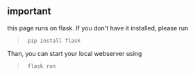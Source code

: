 ## important 

this page runs on flask. If you don't have it installed, please run
>
>      pip install flask

Than, you can start your local webserver using
>      flask run
